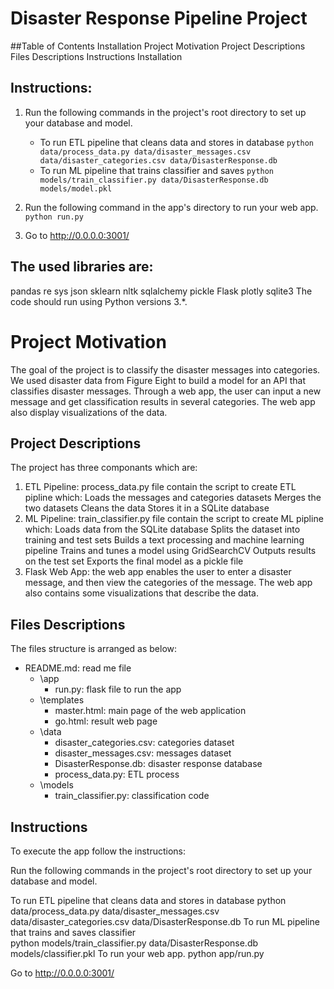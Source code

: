 # Disaster Response Pipeline Project

##Table of Contents
Installation
Project Motivation
Project Descriptions
Files Descriptions
Instructions
Installation

## Instructions:
1. Run the following commands in the project's root directory to set up your database and model.

    - To run ETL pipeline that cleans data and stores in database
        `python data/process_data.py data/disaster_messages.csv data/disaster_categories.csv data/DisasterResponse.db`
    - To run ML pipeline that trains classifier and saves
        `python models/train_classifier.py data/DisasterResponse.db models/model.pkl`

2. Run the following command in the app's directory to run your web app.
    `python run.py`

3. Go to http://0.0.0.0:3001/

## The used libraries are:

pandas
re
sys
json
sklearn
nltk
sqlalchemy
pickle
Flask
plotly
sqlite3
The code should run using Python versions 3.*.

# Project Motivation
The goal of the project is to classify the disaster messages into categories. We used disaster data from Figure Eight to build a model for an API that classifies disaster messages. Through a web app, the user can input a new message and get classification results in several categories. The web app also display visualizations of the data.

## Project Descriptions
The project has three componants which are:

1. ETL Pipeline: process_data.py file contain the script to create ETL pipline which:
Loads the messages and categories datasets
Merges the two datasets
Cleans the data
Stores it in a SQLite database
2. ML Pipeline: train_classifier.py file contain the script to create ML pipline which:
Loads data from the SQLite database
Splits the dataset into training and test sets
Builds a text processing and machine learning pipeline
Trains and tunes a model using GridSearchCV
Outputs results on the test set
Exports the final model as a pickle file
3. Flask Web App: the web app enables the user to enter a disaster message, and then view the categories of the message.
The web app also contains some visualizations that describe the data.

## Files Descriptions
The files structure is arranged as below:

- README.md: read me file
	- \app
		- run.py: flask file to run the app
	- \templates
		- master.html: main page of the web application 
		- go.html: result web page
	- \data
		- disaster_categories.csv: categories dataset
		- disaster_messages.csv: messages dataset
		- DisasterResponse.db: disaster response database
		- process_data.py: ETL process
	- \models
		- train_classifier.py: classification code
## Instructions
To execute the app follow the instructions:

Run the following commands in the project's root directory to set up your database and model.

To run ETL pipeline that cleans data and stores in database 
python data/process_data.py data/disaster_messages.csv data/disaster_categories.csv data/DisasterResponse.db
To run ML pipeline that trains and saves classifier  
python models/train_classifier.py data/DisasterResponse.db models/classifier.pkl
To run your web app. 
python app/run.py

Go to http://0.0.0.0:3001/
